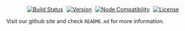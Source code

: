 <p align="center">
  <a href="https://github.com/originjs/origin.js/actions/workflows/ci.yml" style="margin-right: 5px"><img src="https://github.com/originjs/origin.js/actions/workflows/ci.yml/badge.svg?branch=main" alt="Build Status"></a>
  <a href="https://www.npmjs.com/package/origin.js" style="margin-right: 5px"><img src="https://badgen.net/npm/v/origin.js" alt="Version"></a>
  <a href="https://nodejs.org/en/about/releases/" style="margin-right: 5px"><img src="https://img.shields.io/node/v/vite.svg" alt="Node Compatibility"></a>
  <a href="https://www.npmjs.com/package/origin.js"><img src="https://badgen.net/npm/license/origin.js" alt="License"></a>
 </p>

Visit our github site and check `README.md` for more information.